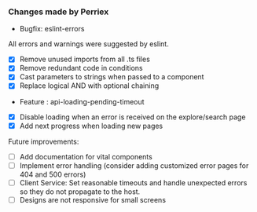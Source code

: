 ### Changes made by Perriex

- Bugfix: eslint-errors

All errors and warnings were suggested by eslint.

- [x] Remove unused imports from all .ts files
- [x] Remove redundant code in conditions
- [x] Cast parameters to strings when passed to a component
- [x] Replace logical AND with optional chaining

-  Feature : api-loading-pending-timeout

- [x] Disable loading when an error is received on the explore/search page
- [x] Add next progress when loading new pages 

Future improvements:

- [ ] Add documentation for vital components
- [ ] Implement error handling (consider adding customized error pages for 404 and 500 errors)
- [ ] Client Service: Set reasonable timeouts and handle unexpected errors so they do not propagate to the host.
- [ ] Designs are not responsive for small screens